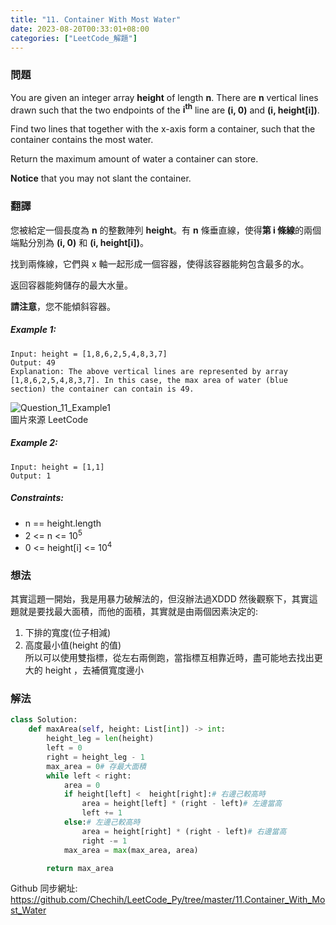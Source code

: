 ```yaml
---
title: "11. Container With Most Water"
date: 2023-08-20T00:33:01+08:00
categories: ["LeetCode_解題"]
---
```

### 問題
You are given an integer array **height** of length **n**. There are **n** vertical lines drawn such that the two endpoints of the **i<sup>th</sup>** line are **(i, 0)** and **(i, height[i])**.

Find two lines that together with the x-axis form a container, such that the container contains the most water.

Return the maximum amount of water a container can store.

**Notice** that you may not slant the container.
 ### 翻譯
您被給定一個長度為 **n** 的整數陣列 **height**。有 **n** 條垂直線，使得**第 i 條線**的兩個端點分別為 **(i, 0)** 和 **(i, height[i])**。

找到兩條線，它們與 x 軸一起形成一個容器，使得該容器能夠包含最多的水。

返回容器能夠儲存的最大水量。

**請注意**，您不能傾斜容器。
##### Example 1:
    Input: height = [1,8,6,2,5,4,8,3,7]
    Output: 49
    Explanation: The above vertical lines are represented by array [1,8,6,2,5,4,8,3,7]. In this case, the max area of water (blue section) the container can contain is 49.
![Question_11_Example1](https://s3-lc-upload.s3.amazonaws.com/uploads/2018/07/17/question_11.jpg "question_11_example1")  
圖片來源 LeetCode
##### Example 2:
    Input: height = [1,1]
    Output: 1
##### Constraints:
- n == height.length
- 2 <= n <= 10<sup>5</sup>
- 0 <= height[i] <= 10<sup>4</sup>

### 想法 
其實這題一開始，我是用暴力破解法的，但沒辦法過XDDD
然後觀察下，其實這題就是要找最大面積，而他的面積，其實就是由兩個因素決定的:  
1. 下排的寬度(位子相減)  
2. 高度最小值(height 的值)  
所以可以使用雙指標，從左右兩側跑，當指標互相靠近時，盡可能地去找出更大的 height ，去補償寬度邊小
### 解法 
```python
class Solution:
    def maxArea(self, height: List[int]) -> int:
        height_leg = len(height)
        left = 0
        right = height_leg - 1
        max_area = 0# 存最大面積
        while left < right:
            area = 0
            if height[left] <  height[right]:# 右邊己較高時
                area = height[left] * (right - left)# 左邊當高
                left += 1
            else:# 左邊己較高時
                area = height[right] * (right - left)# 右邊當高
                right -= 1
            max_area = max(max_area, area)

        return max_area
```

Github 同步網址:  
https://github.com/Chechih/LeetCode_Py/tree/master/11.Container_With_Most_Water